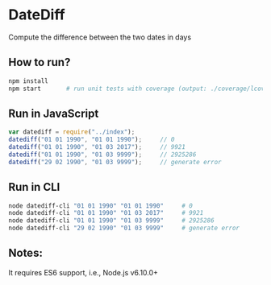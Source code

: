 # DateDiff
Compute the difference between the two dates in days

## How to run?

```sh
npm install
npm start       # run unit tests with coverage (output: ./coverage/lcov-report/index.html)
```
## Run in JavaScript

```javascript
var datediff = require("../index");
datediff("01 01 1990", "01 01 1990");     // 0
datediff("01 01 1990", "01 03 2017");     // 9921
datediff("01 01 1990", "01 03 9999");     // 2925286
datediff("29 02 1990", "01 03 9999");     // generate error
```

## Run in CLI

```sh
node datediff-cli "01 01 1990" "01 01 1990"     # 0
node datediff-cli "01 01 1990" "01 03 2017"     # 9921
node datediff-cli "01 01 1990" "01 03 9999"     # 2925286
node datediff-cli "29 02 1990" "01 03 9999"     # generate error
```

## Notes:

It requires ES6 support, i.e., Node.js v6.10.0+



